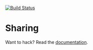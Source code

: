 [![Build Status](https://travis-ci.org/fxos/messages.svg?branch=master)](https://travis-ci.org/fxos/sharing)

# Sharing

Want to hack? Read the [documentation](https://github.com/fxos/docs/wiki/Development-Setup).
